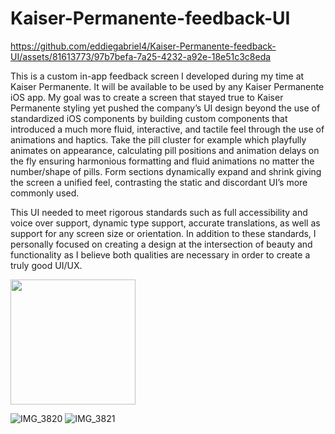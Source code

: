 # Kaiser-Permanente-feedback-UI

https://github.com/eddiegabriel4/Kaiser-Permanente-feedback-UI/assets/81613773/97b7befa-7a25-4232-a92e-18e51c3c8eda

This is a custom in-app feedback screen I developed during my time at Kaiser Permanente. It will be available to be used by any Kaiser Permanente iOS app. My goal was to create a screen that stayed true to Kaiser Permanente styling yet pushed the company’s UI design beyond the use of standardized iOS components by building custom components that introduced a much more fluid, interactive, and tactile feel through the use of animations and haptics. Take the pill cluster for example which playfully animates on appearance, calculating pill positions and animation delays on the fly ensuring harmonious formatting and fluid animations no matter the number/shape of pills. Form sections dynamically expand and shrink giving the screen a unified feel, contrasting the static and discordant UI’s more commonly used. 

This UI needed to meet rigorous standards such as full accessibility and voice over support, dynamic type support, accurate translations, as well as support for any screen size or orientation. In addition to these standards, I personally focused on creating a design at the intersection of beauty and functionality as I believe both qualities are necessary in order to create a truly good UI/UX.

<img src="https://github.com/eddiegabriel4/Kaiser-Permanente-feedback-UI/assets/81613773/2d3664cd-c640-4225-9650-05ffee8ad41d" width="200">

![IMG_3820](https://github.com/eddiegabriel4/Kaiser-Permanente-feedback-UI/assets/81613773/2d3664cd-c640-4225-9650-05ffee8ad41d)
![IMG_3821](https://github.com/eddiegabriel4/Kaiser-Permanente-feedback-UI/assets/81613773/097cdd59-965e-4e27-8ae5-22c702e31c6a)
